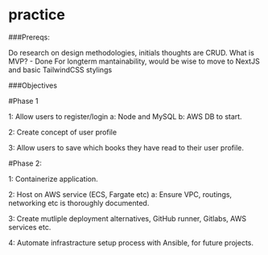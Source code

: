 # practice

###Prereqs:

Do research on design methodologies, initials thoughts are CRUD.  What is MVP? - Done
For longterm mantainability, would be wise to move to NextJS and basic TailwindCSS stylings




###Objectives

#Phase 1

1: Allow users to register/login
    a: Node and MySQL
    b: AWS DB to start.

2: Create concept of user profile

3: Allow users to save which books they have read to their user profile.


#Phase 2:

1: Containerize application.

2: Host on AWS service (ECS, Fargate etc)
    a: Ensure VPC, routings, networking etc is thoroughly documented.

3: Create mutliple deployment alternatives, GitHub runner, Gitlabs, AWS services etc.

4: Automate infrastracture setup process with Ansible, for future projects.


